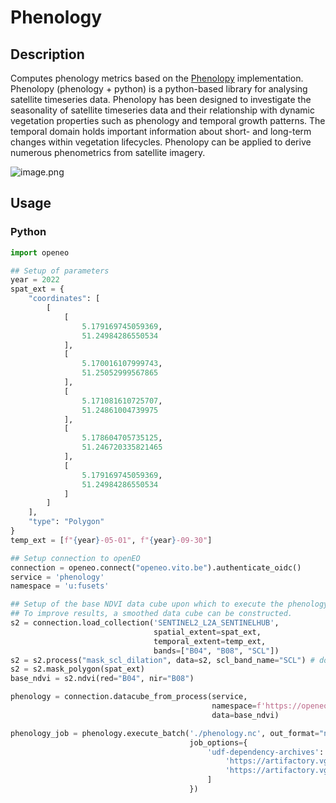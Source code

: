 # Phenology

## Description

Computes phenology metrics based on the [Phenolopy](https://github.com/lewistrotter/PhenoloPy) implementation.
Phenolopy (phenology + python) is a python-based library for analysing satellite timeseries data.
Phenolopy has been designed to investigate the seasonality of satellite timeseries data and their relationship with
dynamic vegetation properties such as phenology and temporal growth patterns.
The temporal domain holds important information about short- and long-term changes within vegetation lifecycles.
Phenolopy can be applied to derive numerous phenometrics from satellite imagery.

![image.png](https://github.com/lewistrotter/Phenolopy/raw/main/documentation/images/pheno_explain.png?raw=trueg)

## Usage

### Python

```python
import openeo

## Setup of parameters
year = 2022
spat_ext = {
    "coordinates": [
        [
            [
                5.179169745059369,
                51.24984286550534
            ],
            [
                5.170016107999743,
                51.25052999567865
            ],
            [
                5.171081610725707,
                51.24861004739975
            ],
            [
                5.178604705735125,
                51.246720335821465
            ],
            [
                5.179169745059369,
                51.24984286550534
            ]
        ]
    ],
    "type": "Polygon"
}
temp_ext = [f"{year}-05-01", f"{year}-09-30"]

## Setup connection to openEO
connection = openeo.connect("openeo.vito.be").authenticate_oidc()
service = 'phenology'
namespace = 'u:fusets'

## Setup of the base NDVI data cube upon which to execute the phenology calculation. 
## To improve results, a smoothed data cube can be constructed.
s2 = connection.load_collection('SENTINEL2_L2A_SENTINELHUB',
                                spatial_extent=spat_ext,
                                temporal_extent=temp_ext,
                                bands=["B04", "B08", "SCL"])
s2 = s2.process("mask_scl_dilation", data=s2, scl_band_name="SCL") # do md file also need updating?
s2 = s2.mask_polygon(spat_ext)
base_ndvi = s2.ndvi(red="B04", nir="B08")

phenology = connection.datacube_from_process(service,
                                             namespace=f'https://openeo.vito.be/openeo/1.1/processes/{namespace}/{service}',
                                             data=base_ndvi)

phenology_job = phenology.execute_batch('./phenology.nc', out_format="netcdf", title=f'FuseTS - Phenology',
                                        job_options={
                                            'udf-dependency-archives': [
                                                'https://artifactory.vgt.vito.be:443/artifactory/auxdata-public/ai4food/fusets_venv.zip#tmp/venv',
                                                'https://artifactory.vgt.vito.be:443/artifactory/auxdata-public/ai4food/fusets.zip#tmp/venv_static'
                                            ]
                                        })
```
